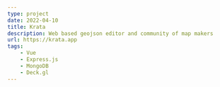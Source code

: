 ```yaml
---
type: project
date: 2022-04-10
title: Krata
description: Web based geojson editor and community of map makers
url: https://krata.app
tags:
    - Vue
    - Express.js
    - MongoDB
    - Deck.gl
---
```

